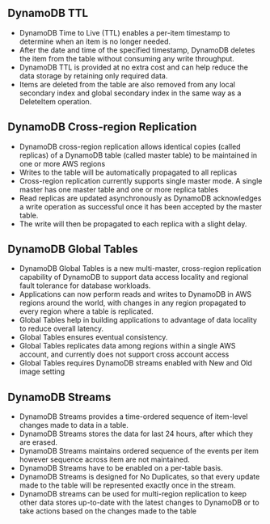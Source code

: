 ## DynamoDB TTL

- DynamoDB Time to Live (TTL) enables a per-item timestamp to determine when an item is no longer needed.
- After the date and time of the specified timestamp, DynamoDB deletes the item from the table without consuming any write throughput.
- DynamoDB TTL is provided at no extra cost and can help reduce the data storage by retaining only required data.
- Items are deleted from the table are also removed from any local secondary index and global secondary index in the same way as a DeleteItem operation.

## DynamoDB Cross-region Replication
- DynamoDB cross-region replication allows identical copies (called replicas) of a DynamoDB table (called master table) to be maintained in one or more AWS regions
- Writes to the table will be automatically propagated to all replicas
- Cross-region replication currently supports single master mode. A single master has one master table and one or more replica tables
- Read replicas are updated asynchronously as DynamoDB acknowledges a write operation as successful once it has been accepted by the master table.
-  The write will then be propagated to each replica with a slight delay.

## DynamoDB Global Tables
- DynamoDB Global Tables is a new multi-master, cross-region replication capability of DynamoDB to support data access locality and regional fault tolerance for database workloads.
- Applications can now perform reads and writes to DynamoDB in AWS regions around the world, with changes in any region propagated to every region where a table is replicated.
- Global Tables help in building applications to advantage of data locality to reduce overall latency.
- Global Tables ensures eventual consistency.
- Global Tables replicates data among regions within a single AWS account, and currently does not support cross account access
- Global Tables requires DynamoDB streams enabled with New and Old image setting 

## DynamoDB Streams

- DynamoDB Streams provides a time-ordered sequence of item-level changes made to data in a table.
- DynamoDB Streams stores the data for last 24 hours, after which they are erased.
- DynamoDB Streams maintains ordered sequence of the events per item however sequence across item are not maintained.
- DynamoDB Streams have to be enabled on a per-table basis.
- DynamoDB Streams is designed for No Duplicates, so that every update made to the table will be represented exactly once in the stream.
- DynamoDB streams can be used for multi-region replication to keep other data stores up-to-date with the latest changes to DynamoDB or to take actions based on the changes made to the table

